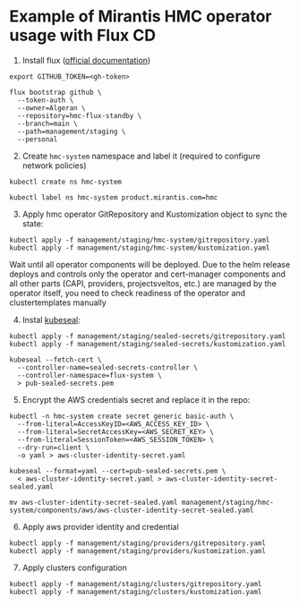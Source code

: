 # Example of Mirantis HMC operator usage with Flux CD

1. Install flux ([official documentation](https://fluxcd.io/flux/installation/bootstrap/github/))

  ```
  export GITHUB_TOKEN=<gh-token>

  flux bootstrap github \
    --token-auth \
    --owner=Algeran \
    --repository=hmc-flux-standby \
    --branch=main \
    --path=management/staging \
    --personal
  ```

2. Create `hmc-system` namespace and label it (required to configure network policies)

  ```
  kubectl create ns hmc-system

  kubectl label ns hmc-system product.mirantis.com=hmc
  ```
3. Apply hmc operator GitRepository and Kustomization object to sync the state:

  ```
  kubectl apply -f management/staging/hmc-system/gitrepository.yaml
  kubectl apply -f management/staging/hmc-system/kustomization.yaml
  ```

  Wait until all operator components will be deployed. Due to the helm release deploys and controls only the operator and cert-manager components and all other parts (CAPI, providers, projectsveltos, etc.) are managed by the operator itself, you need to check readiness of the operator and clustertemplates manually

4. Instal [kubeseal](https://fluxcd.io/flux/guides/sealed-secrets/):

  ```
  kubectl apply -f management/staging/sealed-secrets/gitrepository.yaml
  kubectl apply -f management/staging/sealed-secrets/kustomization.yaml

  kubeseal --fetch-cert \
    --controller-name=sealed-secrets-controller \
    --controller-namespace=flux-system \
    > pub-sealed-secrets.pem
  ```

5. Encrypt the AWS credentials secret and replace it in the repo:

  ```
  kubectl -n hmc-system create secret generic basic-auth \
    --from-literal=AccessKeyID=<AWS_ACCESS_KEY_ID> \
    --from-literal=SecretAccessKey=<AWS_SECRET_KEY> \
    --from-literal=SessionToken=<AWS_SESSION_TOKEN> \
    --dry-run=client \
    -o yaml > aws-cluster-identity-secret.yaml
  
  kubeseal --format=yaml --cert=pub-sealed-secrets.pem \
    < aws-cluster-identity-secret.yaml > aws-cluster-identity-secret-sealed.yaml
  
  mv aws-cluster-identity-secret-sealed.yaml management/staging/hmc-system/components/aws/aws-cluster-identity-secret-sealed.yaml
  ```

6. Apply aws provider identity and credential

  ```
  kubectl apply -f management/staging/providers/gitrepository.yaml
  kubectl apply -f management/staging/providers/kustomization.yaml
  ```
7. Apply clusters configuration

  ```
  kubectl apply -f management/staging/clusters/gitrepository.yaml
  kubectl apply -f management/staging/clusters/kustomization.yaml
  ```